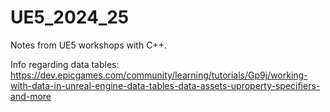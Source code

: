 # UE5_2024_25
Notes from UE5 workshops with C++.

Info regarding data tables: https://dev.epicgames.com/community/learning/tutorials/Gp9j/working-with-data-in-unreal-engine-data-tables-data-assets-uproperty-specifiers-and-more

